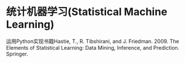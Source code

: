 # 统计机器学习(Statistical Machine Learning)

运用Python实现书籍Hastie, T., R. Tibshirani, and J. Friedman. 2009. The Elements of Statistical Learning: Data Mining, Inference, and Prediction. Springer.
